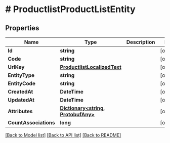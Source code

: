 # # ProductlistProductListEntity


## Properties 


Name | Type | Description | Notes
------------ | ------------- | ------------- | -------------
**Id**| **string** |   | [optional]
**Code**| **string** |   | [optional]
**UrlKey**| [**ProductlistLocalizedText**](ProductlistLocalizedText.md) |   | [optional]
**EntityType**| **string** |   | [optional]
**EntityCode**| **string** |   | [optional]
**CreatedAt**| **DateTime** |   | [optional]
**UpdatedAt**| **DateTime** |   | [optional]
**Attributes**| [**Dictionary<string, ProtobufAny>**](ProtobufAny.md) |   | [optional]
**CountAssociations**| **long** |   | [optional]


[[Back to Model list]](../../README.md#models) [[Back to API list]](../../README.md#endpoints) [[Back to README]](../../README.md)

